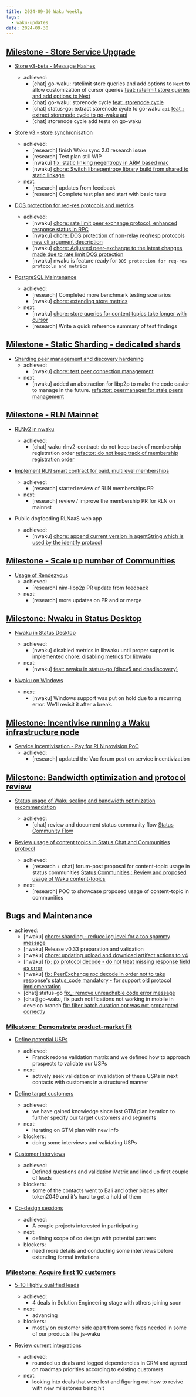 ```yaml
---
title: 2024-09-30 Waku Weekly
tags:
  - waku-updates
date: 2024-09-30
---
```


## [Milestone - Store Service Upgrade](https://github.com/waku-org/pm/milestone/28)

- [Store v3-beta - Message Hashes](https://github.com/waku-org/pm/issues/131)
  - achieved:
    - [chat] go-waku: ratelimit store queries and add options to `Next` to allow customization of cursor queries [feat: ratelimit store queries and add options to Next](https://github.com/waku-org/go-waku/pull/1221)
    - [chat] go-waku: storenode cycle [feat: storenode cycle](https://github.com/waku-org/go-waku/pull/1223)
    - [chat] status-go: extract storenode cycle to go-waku `api` [feat_: extract storenode cycle to go-waku api](https://github.com/status-im/status-go/pull/5857)
    - [chat] storenode cycle add tests on go-waku

- [Store v3 - store synchronisation](https://github.com/waku-org/pm/issues/132)
  - achieved:
    - [research] finish Waku sync 2.0 research issue
    - [research] Test plan still WIP
    - [nwaku] [fix: static linking negentropy in ARM based mac](https://github.com/waku-org/nwaku/pull/3046)
    - [nwaku] [chore: Switch libnegentropy library build from shared to static linkage](https://github.com/waku-org/nwaku/pull/3041)
  - next:
    - [research] updates from feedback
    - [research] Complete test plan and start with basic tests

- [DOS protection for req-res protocols and metrics](https://github.com/waku-org/pm/issues/66)
  - achieved:
    - [nwaku] [chore: rate limit peer exchange protocol, enhanced response status in RPC](https://github.com/waku-org/nwaku/pull/3035)
    - [nwaku] [chore: DOS protection of non-relay req/resp protocols new cli argument description](https://github.com/waku-org/docs.waku.org/pull/216)
    - [nwaku] [chore: Adjusted peer-exchange to the latest changes made due to rate limit DOS protection](https://github.com/waku-org/specs/pull/39)
    - [nwaku] nwaku is feature ready for `DOS protection for req-res protocols and metrics`

- [PostgreSQL Maintenance](https://github.com/waku-org/pm/issues/119)
  - achieved:
    - [research] Completed more benchmark testing scenarios
    - [nwaku] [chore: extending store metrics](https://github.com/waku-org/nwaku/pull/3042)
  - next:
    - [nwaku] [chore: store queries for content topics take longer with cursor](https://github.com/waku-org/nwaku/issues/2963)
    - [research] Write a quick reference summary of test findings

## [Milestone - Static Sharding - dedicated shards](https://github.com/waku-org/pm/milestone/31)

- [Sharding peer management and discovery hardening](https://github.com/waku-org/pm/issues/172)
  - achieved:
    - [nwaku] [chore: test peer connection management](https://github.com/waku-org/nwaku/pull/3049)
  - next:
    - [nwaku] added an abstraction for libp2p to make the code easier to manage in the future. [refactor: peermanager for stale peers management](https://github.com/waku-org/nwaku/pull/3051)

## [Milestone - RLN Mainnet](https://github.com/waku-org/pm/milestone/34)

- [RLNv2 in nwaku](https://github.com/waku-org/pm/issues/204)
  - achieved:
    - [chat] waku-rlnv2-contract: do not keep track of membership registration order [refactor: do not keep track of membership registration order](https://github.com/waku-org/waku-rlnv2-contract/pull/14)

- [Implement RLN smart contract for paid, multilevel memberships](https://github.com/waku-org/pm/issues/228)
  - achieved:
    - [research] started review of RLN memberships PR
  - next:
    - [research] review / improve the membership PR for RLN on mainnet

- Public dogfooding RLNaaS web app
  - achieved:
    - [nwaku] [chore: append current version in agentString which is used by the identify protocol](https://github.com/waku-org/nwaku/pull/3057)

## [Milestone - Scale up number of Communities](https://github.com/waku-org/pm/milestone/32)

- [Usage of Rendezvous](https://github.com/waku-org/pm/issues/199)
  - achieved:
    - [research] nim-libp2p PR update from feedback
  - next:
    - [research] more updates on PR and or merge

## [Milestone: Nwaku in Status Desktop](https://github.com/waku-org/pm/milestone/33)

- [Nwaku in Status Desktop](https://github.com/waku-org/pm/issues/203)
  - achieved:
    - [nwaku] disabled metrics in libwaku until proper support is implemented [chore: disabling metrics for libwaku](https://github.com/waku-org/nwaku/pull/3058)
  - next:
    - [nwaku] [feat: nwaku in status-go (discv5 and dnsdiscovery)](https://github.com/waku-org/nwaku/issues/3039)

- [Nwaku on Windows](https://github.com/waku-org/pm/issues/239)
  - next:
    - [nwaku] Windows support was put on hold due to a recurring error. We'll revisit it after a break.

## [Milestone: Incentivise running a Waku infrastructure node](https://github.com/waku-org/pm/milestone/35)

- [Service Incentivisation - Pay for RLN provision PoC](https://github.com/waku-org/pm/issues/245)
  - achieved:
    - [research] updated the Vac forum post on service incentivization

## [Milestone: Bandwidth optimization and protocol review](https://github.com/waku-org/pm/milestone/31)

- [Status usage of Waku scaling and bandwidth optimization recommendation](https://github.com/waku-org/pm/issues/197)
  - achieved:
    - [chat] review and document status community flow [Status Community Flow](https://www.notion.so/Status-Community-Flow-1078f96fb65c80c0877ee3af092f9e80?pvs=25)

- [Review usage of content topics in Status Chat and Communities protocol](https://github.com/waku-org/pm/issues/198)
  - achieved:
    - [research + chat] forum-post proposal for content-topic usage in status communities [Status Communities : Review and proposed usage of Waku content-topics](https://forum.vac.dev/t/status-communities-review-and-proposed-usage-of-waku-content-topics/)
  - next:
    - [research] POC to showcase proposed usage of content-topic in communities

## Bugs and Maintenance

- achieved:
  - [nwaku] [chore: sharding - reduce log level for a too spammy message](https://github.com/waku-org/nwaku/pull/3045)
  - [nwaku] Release v0.33 preparation and validation
  - [nwaku] [chore: updating upload and download artifact actions to v4](https://github.com/waku-org/nwaku/pull/3047)
  - [nwaku] [fix: px protocol decode - do not treat missing response field as error](https://github.com/waku-org/nwaku/pull/3055)
  - [nwaku] [fix: PeerExchange rpc decode in order not to take response's status_code mandatory - for support old protocol implementation](https://github.com/waku-org/nwaku/pull/3059)
  - [chat] status-go [fix_: remove unreachable code error message](https://github.com/status-im/status-go/pull/5845)
  - [chat] go-waku, fix push notifications not working in mobile in develop branch [fix: filter batch duration opt was not propagated correctly](https://github.com/waku-org/go-waku/pull/1224)

### [Milestone: Demonstrate product-market fit](https://github.com/waku-org/pm/milestone/36)

- [Define potential USPs](https://github.com/waku-org/pm/issues/249)
  - achieved:
    - Franck redone validation matrix and we defined how to approach prospects to validate our USPs
  - next:
    - actively seek validation or invalidation of these USPs in next contacts with customers in a structured manner

- [Define target customers](https://github.com/waku-org/pm/issues/250)
  - achieved:
    - we have gained knowledge since last GTM plan iteration to further specify our target customers and segments
  - next:
    - Iterating on GTM plan with new info
  - blockers:
    - doing some interviews and validating USPs

- [Customer Interviews](https://github.com/waku-org/pm/issues/251)
  - achieved:
    - Defined questions and validation Matrix and lined up first couple of leads
  - blockers:
    - some of the contacts went to Bali and other places after token2049 and it’s hard to get a hold of them

- [Co-design sessions](https://github.com/waku-org/pm/issues/252)
  - achieved:
    - A couple projects interested in participating
  - next:
    - defining scope of co design with potential partners
  - blockers:
    - need more details and conducting some interviews before extending formal invitations

### [Milestone: Acquire first 10 customers](https://github.com/waku-org/pm/milestone/37)

- [5-10 Highly qualified leads](https://github.com/waku-org/pm/issues/254)
  - achieved:
    - 4 deals in Solution Engineering stage with others joining soon
  - next:
    - advancing
  - blockers:
    - mostly on customer side apart from some fixes needed in some of our products like js-waku

- [Review current integrations](https://github.com/waku-org/pm/issues/255)
  - achieved:
    - rounded up deals and logged dependencies in CRM and agreed on roadmap priorities according to existing customers
  - next:
    - looking into deals that were lost and figuring out how to revive with new milestones being hit
